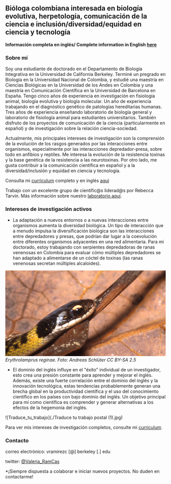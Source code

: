 
## Bióloga colombiana interesada en biología evolutiva, herpetología, comunicación de la ciencia e inclusión/diversidad/equidad en ciencia y tecnología

**Información completa en inglés/ Complete information in English [here](../index.md)**

### Sobre mí

Soy una estudiante de doctorado en el Departamento de Biología Integrativa en la Universidad de California Berkeley. Terminé un pregrado en Biología en la Universidad Nacional de Colombia, y estudié una maestría en Ciencias Biológicas en la Universidad de los Andes en Colombia y una maestría en Comunicación Científica en la Universidad de Barcelona en España. Tengo cinco años de experiencia en investigación en fisiología animal, biología evolutiva y biología molecular. Un año de experiencia trabajando en el diagnóstico genético de patologías hereditarias humanas. Tres años de experiencia enseñando laboratorio de biología general y laboratorio de fisiología animal para estudiantes universitarios. También disfruto de los proyectos de comunicación de la ciencia (particularmente en español) y de investigación sobre la relación ciencia-sociedad.

Actualmente, mis principales intereses de investigación son la comprensión de la evolución de los rasgos generados por las interacciones entre organismos, especialmente por las interacciones depredador-presa, sobre todo en anfibios y reptiles. Me interesa la evolución de la resistencia toxinas y la base genética de la resistencia a las neurotoxinas. Por otro lado, me gusta contribuir a la comunicación científica en español y a la diversidad/inclusión y equidad en ciencia y tecnología. 

Consulta mi [curriculum](./Spanish_content/curriculum_es.md) completo y en inglés [aquí](./curriculum.md)

Trabajo con un excelente grupo de científic@s liderad@s por Rebecca Tarvin. Más información sobre nuestro [laboratorio aquí](https://www.tarvinlab.org/).

### Intereses de investigación activos

- La adaptación a nuevos entornos o a nuevas interacciones entre organismos aumenta la diversidad biológica. Un tipo de interacción que a menudo impulsa la diversificación biológica son las interacciones entre depredadores y presas, que podrían dar lugar a la coevolución entre diferentes organismos adyacentes en una red alimentaria. Para mi doctorado, estoy trabajando con serpientes depredadoras de ranas venenosas en Colombia para evaluar cómo múltiples depredadores se han adaptado a alimentarse de un cóctel de toxinas (las ranas venenosas secretan múltiples alcaloides).

![Erythrolamprus_reginae](./Liophis_reginae.jpg) _Erythrolamprus reginae. Foto: Andreas Schlüter CC BY-SA 2.5_

- El dominio del inglés influye en el "éxito" individual de un investigador, esto crea una presión constante para aprender y mejorar el inglés. Además, existe una fuerte correlación entre el dominio del inglés y la innovación tecnológica, estas tendencias probablemente generan una brecha global en la productividad científica y el uso del conocimiento científico en los países con bajo dominio del inglés. Un objetivo principal para mí como científica es comprender y generar alternativas a los efectos de la hegemonía del inglés.

![Traduce_tu_trabajo](./Traduce tu trabajo postal (1).jpg)

Para ver mis intereses de investigación completos, consulte mi [curriculum](./Spanish_content/curriculum_es.md).

### Contacto
correo electrónico: vramirezc [@] berkeley [.] edu

twitter: [@Valeria_RamCas](https://twitter.com/Valeria_RamCas)

*¡Siempre dispuesta a colaborar e iniciar nuevos proyectos. No duden en contactarme!
